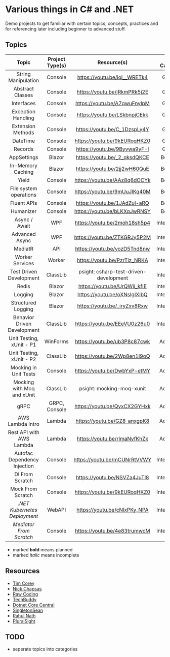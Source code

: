 # Various things in C# and .NET

Demo projects to get familiar with certain topics, concepts, practices and for referencing later including beginner to
advanced stuff.

## Topics

|            Topic             | Project Type(s) |              Resource(s)               | Topic Category |                  Project Name                  |            External Libs/Packages            |
|:----------------------------:|:---------------:|:--------------------------------------:|:--------------:|:----------------------------------------------:|:--------------------------------------------:|
|     String Manipulation      |     Console     |      https://youtu.be/ioi__WRETk4      |    General     |              String_Manipulation               |                     None                     |
|       Abstract Classes       |     Console     |      https://youtu.be/jRkmPRk5j2E      |    General     |              Abstract_Classes ...              |                     None                     |
|          Interfaces          |     Console     |      https://youtu.be/A7qwuFnyIpM      |    General     |                 Interfaces ...                 |                     None                     |
|      Exception Handling      |     Console     |      https://youtu.be/LSkbnpjCEkk      |    General     |               ExceptionsDemo ...               |                     None                     |
|      Extension Methods       |     Console     |      https://youtu.be/C_1DzspLy4Y      |    General     |                 ExtensionDemo                  |                     None                     |
|           DateTime           |     Console     |      https://youtu.be/9kEURoqHKZ0      |    General     |                    DateTime                    |                     None                     |
|           Records            |     Console     |      https://youtu.be/9Byvwa9yF-I      |    General     |                   RecordDemo                   |                     None                     |
|         AppSettings          |     Blazor      |      https://youtu.be/_2_qksdQKCE      |    Beginner    |                AppSettingsDemo                 |                     None                     |
|      In-Memory Caching       |     Blazor      |      https://youtu.be/2jj2wH60QuE      |    Beginner    |              InMemoryCaching ...               |     Microsoft.Extensions.Caching.Memory      |
|            Yield             |     Console     |      https://youtu.be/AAz8q6dOCYk      |    Beginner    |                   YieldDemo                    |                     None                     |
|    File system operations    |     Console     |      https://youtu.be/9mUuJIKq40M      |    Beginner    |                 FileSystemDemo                 |                     None                     |
|         Fluent APIs          |     Console     |      https://youtu.be/1JAdZul-aRQ      |    Beginner    |               CreatingFluentAPIs               |                     None                     |
|          Humanizer           |     Console     |      https://youtu.be/bLKXqJwRNSY      |    Beginner    |                 HumanizerDemo                  |                Humanizer.Core                |
|        Async / Await         |       WPF       |      https://youtu.be/2moh18sh5p4      |  Intermediate  |               Async_Programming                |                     None                     |
|        Advanced Async        |       WPF       |      https://youtu.be/ZTKGRJy5P2M      |  Intermediate  |                 Async_Advanced                 |                     None                     |
|           MediatR            |       API       |      https://youtu.be/yozD5Tnd8nw      |  Intermediate  | MediatRDemo [R](MediatRDemo_Library/README.MD) |                   MediatR                    |
|       Worker Services        |     Worker      |      https://youtu.be/PzrTiz_NRKA      |  Intermediate  |            WorkerService_Microsoft             |                   Serilog                    |
|   Test Driven Development    |    ClassLib     | psight: csharp-test-driven-development |  Intermediate  |                 DeskBooker ...                 |                    XUnit                     |
|            Redis             |     Blazor      |      https://youtu.be/UrQWii_kfIE      |  Intermediate  |                   RedisDemo                    |                    Redis                     |
|           Logging            |     Blazor      |      https://youtu.be/oXNslgIXIbQ      |  Intermediate  |                  LoggingDemo                   |                     None                     |
|      Structured Logging      |     Blazor      |      https://youtu.be/_iryZxv8Rxw      |  Intermediate  |                  SerilogDemo                   |                 Serilog, Seq                 |
| Behavior Driven Development  |    ClassLib     |      https://youtu.be/EEeVU0z26u0      |  Intermediate  |                SpecFlowBDD ...                 |     SpecFlow, FluentAssertions, Test.Sdk     |
|   Unit Testing, xUnit - P1   |    WinForms     |      https://youtu.be/ub3P8c87cwk      |    Advanced    |                 XUnitDemo ...                  |                    xUnit                     |
|   Unit Testing, xUnit - P2   |    ClassLib     |      https://youtu.be/2Wp8en1I9oQ      |    Advanced    |                 xUnitTutorial                  |                    xUnit                     |
|    Mocking in Unit Tests     |     Console     |      https://youtu.be/DwbYxP-etMY      |    Advanced    |                  MoqDemo ...                   |                  Moq, xUnit                  |
|  Mocking with Moq and xUnit  |    ClassLib     |       psight: mocking-moq-xunit        |    Advanced    |                MockWithMoq ...                 |                  Moq, xUnit                  |
|             gRPC             |  GRPC, Console  |      https://youtu.be/QyxCX2GYHxk      |    Advanced    |             GrpcClient, GrpcServer             | Google.Protobuf, Grpc.Net.Client, Grpc.Tools |
|       AWS Lambda Intro       |     Lambda      |      https://youtu.be/GZ8_anxgpK8      |    Advanced    |                 LambdaDemo ...                 |                     None                     |
|   Rest API with AWS Lambda   |     Lambda      |      https://youtu.be/rImaNyfKhZk      |    Advanced    |              Lambda.SimpleApi ...              |                     None                     |
| Autofac Dependency Injection |     Console     |      https://youtu.be/mCUNrRtVVWY      |  Intermediate  |                  Autofac ...                   |                   Autofac                    |
|       DI From Scratch        |     Console     |      https://youtu.be/NSVZa4JuTl8      |  Intermediate  |                 DIFromScratch                  |                     None                     |
|      Mock From Scratch       |     Console     |      https://youtu.be/9kEURoqHKZ0      |  Intermediate  |                  MockLib ...                   |        Microsoft.CodeAnalysis.CSharp         |
| _.NET Kubernetes Deployment_ |     WebAPI      |      https://youtu.be/cNlxPKy_NPA      |  Intermediate  |             KubernetesExample.Api              |                     None                     |
|   _Mediator From Scratch_    |     Console     |      https://youtu.be/4e83trumwcM      |  Intermediate  |            MediatorFromScratch ...             |                     None                     |

* marked **bold** means planned
* marked _italic_ means incomplete

## Resources

- [Tim Corey](https://www.youtube.com/user/IAmTimCorey)
- [Nick Chapsas](https://www.youtube.com/c/Elfocrash)
- [Raw Coding](https://www.youtube.com/c/RawCoding)
- [TechBuddy](https://www.youtube.com/c/TechBuddyTR)
- [Dotnet Core Central](https://www.youtube.com/c/DotNetCoreCentral)
- [SingletonSean](https://www.youtube.com/c/SingletonSean)
- [Rahul Nath](https://www.youtube.com/c/RahulNath)
- [PluralSight](https://pluralsight.com)

## TODO
- seperate topics into categories